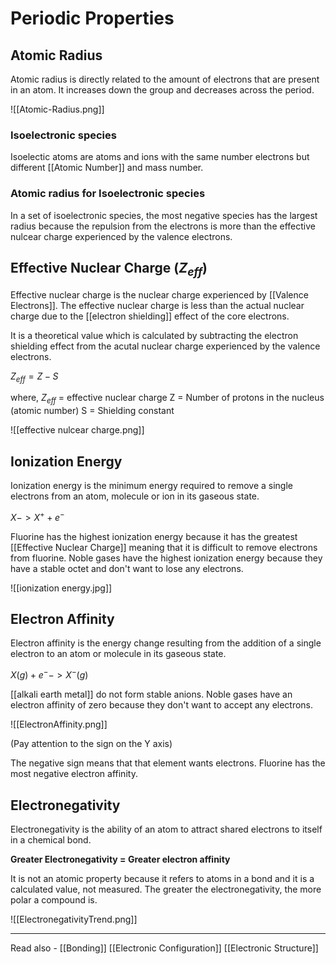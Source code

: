 # Periodic Properties

## Atomic Radius

Atomic radius is directly related to the amount of electrons that are present in an atom. It increases down the group and decreases across the period.

![[Atomic-Radius.png]]


### Isoelectronic species

Isoelectic atoms are atoms and ions with the same number electrons but different [[Atomic Number]] and mass number. 

### Atomic radius for Isoelectronic species
In a set of isoelectronic species, the most negative species has the largest radius because the repulsion from the electrons is more than the effective nulcear charge experienced by the valence electrons.

## Effective Nuclear Charge (${Z_{eff}}$)


Effective nuclear charge is the nuclear charge experienced by [[Valence Electrons]]. The effective nuclear charge is less than the actual nuclear charge due to the [[electron shielding]] effect of the core electrons.

It is a theoretical value which is calculated by subtracting the electron shielding effect from the acutal nuclear charge experienced by the valence electrons.

${Z_{eff} = Z-S}$

where,
${Z_{eff}}$ = effective nuclear charge
Z = Number of protons in the nucleus (atomic number)
S = Shielding constant


![[effective nulcear charge.png]]


## Ionization Energy


Ionization energy is the minimum energy required to remove a single electrons from an atom, molecule or ion in its gaseous state.

${X-> X^+ + e^-}$
														
Fluorine has the highest ionization energy because it has the greatest [[Effective Nuclear Charge]] meaning that it is difficult to remove electrons from fluorine. Noble gases have the highest ionization energy because they have a stable octet and don't want to lose any electrons. 


![[ionization energy.jpg]]

## Electron Affinity


Electron affinity is the energy change resulting from the addition of a single electron to an atom or molecule in its gaseous state.

${X(g) + e^- -> X^- (g)}$

[[alkali earth metal]] do not form stable anions. 
Noble gases have an electron affinity of zero because they don't want to accept any electrons.

![[ElectronAffinity.png]]

(Pay attention to the sign on the Y axis)


The negative sign means that that element wants electrons.
Fluorine has the most negative electron affinity.

## Electronegativity

Electronegativity is the ability of an atom to attract shared electrons to itself in a chemical bond. 

**Greater Electronegativity = Greater electron affinity**

It is not an atomic property because it refers to atoms in a bond and it is a calculated value, not measured. The greater the electronegativity, the more polar a compound is.

![[ElectronegativityTrend.png]]

---
Read also - [[Bonding]]		[[Electronic Configuration]]	[[Electronic Structure]]